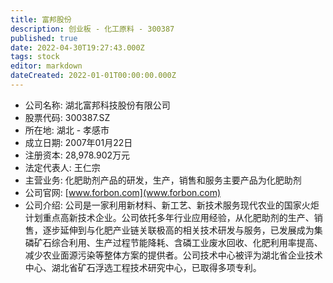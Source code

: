 ```yaml
---
title: 富邦股份
description: 创业板 - 化工原料 - 300387
published: true
date: 2022-04-30T19:27:43.000Z
tags: stock
editor: markdown
dateCreated: 2022-01-01T00:00:00.000Z
---
```


- 公司名称: 湖北富邦科技股份有限公司
- 股票代码: 300387.SZ
- 所在地: 湖北 - 孝感市
- 成立日期: 2007年01月22日
- 注册资本: 28,978.902万元
- 法定代表人: 王仁宗
- 主营业务: 化肥助剂产品的研发，生产，销售和服务主要产品为化肥助剂
- 公司官网: [www.forbon.com](www.forbon.com)
- 公司介绍: 公司是一家利用新材料、新工艺、新技术服务现代农业的国家火炬计划重点高新技术企业。公司依托多年行业应用经验，从化肥助剂的生产、销售，逐步延伸到与化肥产业链关联极高的相关技术研发与服务，已发展成为集磷矿石综合利用、生产过程节能降耗、含磷工业废水回收、化肥利用率提高、减少农业面源污染等整体方案的提供者。公司技术中心被评为湖北省企业技术中心、湖北省矿石浮选工程技术研究中心，已取得多项专利。



